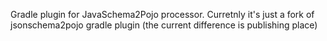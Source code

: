 Gradle plugin for JavaSchema2Pojo processor. Curretnly it's just a fork of jsonschema2pojo gradle plugin (the current difference is publishing place)
